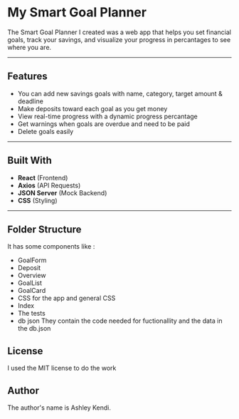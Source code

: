 # My Smart Goal Planner

The Smart Goal Planner I created was a web app that helps you set financial goals, track your savings, and visualize your progress in percantages to see where you are.

---


##  Features

- You can add new savings goals with name, category, target amount & deadline
- Make deposits toward each goal as you get money
- View real-time progress with a dynamic progress percantage
- Get warnings when goals are overdue and need to be paid
- Delete goals easily

---

##  Built With

- **React** (Frontend)
- **Axios** (API Requests)
- **JSON Server** (Mock Backend)
- **CSS** (Styling)

---

##  Folder Structure
It has some components like :
- GoalForm
- Deposit
- Overview
- GoalList
- GoalCard
- CSS for the app and general CSS
- Index
- The tests
- db json
They contain the code needed for fuctionallity and the data in the db.json

## License
I used the MIT license to do the work


## Author
The author's name is Ashley Kendi.